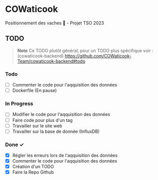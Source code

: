 # COWaticook
Positionnement des vaches 🐄 - Projet TSO 2023

## TODO
> **Note**
> Ce TODO plutôt général, pour un TODO plus spécifique voir : 
> (cowaticook-backend) https://github.com/COWaticook-Team/cowaticook-backend#todo

### Todo
- [ ] Commenter le code pour l'aqquisition des données
- [ ] Dockerfile (En pause)

### In Progress

- [ ] Modifier le code pour l'aqquisition des données
- [ ] Faire code pour plus d'un tag
- [ ] Travailler sur le site web
- [ ] Travailler sur la base de donnée (InfluxDB)

### Done ✓

- [x] Régler les erreurs lors de l'aqquisition des données
- [x] Commenter le code pour l'aqquisition des données
- [x] Création d'un TODO 
- [x] Faire la Repo Github
